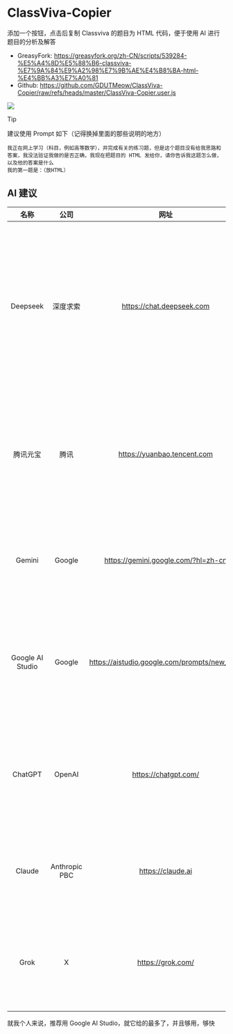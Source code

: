 # ClassViva-Copier

添加一个按钮，点击后复制 Classviva 的题目为 HTML 代码，便于使用 AI 进行题目的分析及解答

- GreasyFork: https://greasyfork.org/zh-CN/scripts/539284-%E5%A4%8D%E5%88%B6-classviva-%E7%9A%84%E9%A2%98%E7%9B%AE%E4%B8%BA-html-%E4%BB%A3%E7%A0%81
- Github: https://github.com/GDUTMeow/ClassViva-Copier/raw/refs/heads/master/ClassViva-Copier.user.js

![](https://cdn.jsdelivr.net/gh/GDUTMeow/ClassViva-Copier/img/msedge_eoz8WVc93Y.png)

> [!tip]
>
> 建议使用 Prompt 如下（记得换掉里面的那些说明的地方）
> ```
> 我正在网上学习（科目，例如高等数学），并完成有关的练习题，但是这个题目没有给我思路和答案，我没法验证我做的是否正确，我现在把题目的 HTML 发给你，请你告诉我这题怎么做，以及他的答案是什么
> 我的第一题是：（放HTML）
> ```

## AI 建议

|       名称       |     公司      |                     网址                     |                            优缺点                            |
| :--------------: | :-----------: | :------------------------------------------: | :----------------------------------------------------------: |
|     Deepseek     |   深度求索    |          https://chat.deepseek.com           | 优点：深度思考很有用，基本不会出错；可以 Google 登录（要挂梯子，或者用对应[油猴脚本](https://github.com/GamerNoTitle/TemperMonkeyScript)）<br />缺点：太慢了！！！容易服务器繁忙 |
|     腾讯元宝     |     腾讯      |         https://yuanbao.tencent.com          | 优点：Deepseek有的优点它全有<br />缺点：必须登录（微信/QQ），输入长度短（容易输入不完整题） |
|      Gemini      |    Google     |     https://gemini.google.com/?hl=zh-cn      | 优点：够快，如果要写论文还有学术研究模式<br />缺点：用量有限，要梯子 |
| Google AI Studio |    Google     | https://aistudio.google.com/prompts/new_chat | 优点：够快，而且永久免费，有最新的 Gemini 模型<br />缺点：仅限部分地区，要挂梯子 |
|     ChatGPT      |    OpenAI     |             https://chatgpt.com/             | 优点：真的有吗？<br />缺点：要挂梯子，用量有限，慢，容易封号，要非大陆手机号验证 |
|      Claude      | Anthropic PBC |              https://claude.ai               | 优点：够快<br />缺点：要挂梯子，用量有限，要非大陆手机号验证 |
|       Grok       |       X       |              https://grok.com/               | 优点：够快<br />缺点：要挂梯子，思考模式用量有限，要非大陆手机号验证 |

就我个人来说，推荐用 Google AI Studio，就它给的最多了，并且够用，够快